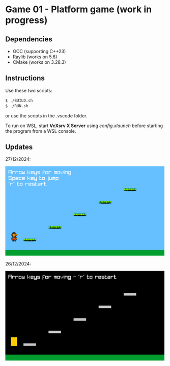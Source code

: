 # Game 01 - Platform game (work in progress)

## Dependencies
- GCC (supporting C++23)
- Raylib (works on 5.6)
- CMake (works on 3.28.3)

## Instructions
Use these two scripts:
``` bash
$ ./BUILD.sh
$ ./RUN.sh
```
or use the scripts in the .vscode folder.

To run on WSL, start **VcXsrv X Server** using *config.xlaunch* before starting
the program from a WSL console.

## Updates

27/12/2024:
<p><img src="resources/wip_02.gif" width="500"></p>

26/12/2024:
<p><img src="resources/wip_01.gif" width="500"></p>
